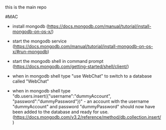 
this is the main repo

#MAC

* install mongodb (https://docs.mongodb.com/manual/tutorial/install-mongodb-on-os-x/)

* start the mongodb service (https://docs.mongodb.com/manual/tutorial/install-mongodb-on-os-x/#run-mongodb)

* start the mongodb shell in command prompt (https://docs.mongodb.com/getting-started/shell/client/)

* when in mongodb shell type "use WebChat" to switch to a database called "WebChat"

* when in mongodb shell type "db.users.insert({"username":"dummyAccount", "password":"dummyPassword"})" - an account with the username "dummyAccount" and password "dummyPassword" should now have been added to the database and ready for use. (https://docs.mongodb.com/v3.2/reference/method/db.collection.insert/)
